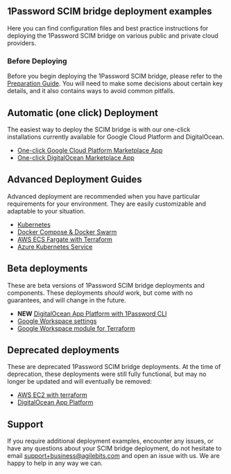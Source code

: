 ## 1Password SCIM bridge deployment examples

Here you can find configuration files and best practice instructions for deploying the 1Password SCIM bridge on various public and private cloud providers.

### Before Deploying 

Before you begin deploying the 1Password SCIM bridge, please refer to the [Preparation Guide](https://github.com/1Password/scim-examples/tree/master/PREPARATION.md). You will need to make some decisions about certain key details, and it also contains ways to avoid common pitfalls.

## Automatic (one click) Deployment

The easiest way to deploy the SCIM bridge is with our one-click installations currently available for Google Cloud Platform and DigitalOcean.

- [One-click Google Cloud Platform Marketplace App](https://support.1password.com/cs/scim-deploy-gcp/)
- [One-click DigitalOcean Marketplace App](https://support.1password.com/scim-deploy-digitalocean/)

## Advanced Deployment Guides

Advanced deployment are recommended when you have particular requirements for your environment. They are easily customizable and adaptable to your situation.
- [Kubernetes](/kubernetes)
- [Docker Compose & Docker Swarm](/docker)
- [AWS ECS Fargate with Terraform](/aws-ecsfargate-terraform)
- [Azure Kubernetes Service](https://support.1password.com/cs/scim-deploy-azure/)

## Beta deployments

These are beta versions of 1Password SCIM bridge deployments and components. These deployments *should* work, but come with no guarantees, and will change in the future.

- **NEW** [DigitalOcean App Platform with 1Password CLI](/beta/do-app-platform-op-cli/)
- [Google Workspace settings](/beta/workspace-settings.json)
- [Google Workspace module for Terraform](/beta/aws-terraform-gw/)

## Deprecated deployments

These are deprecated 1Password SCIM bridge deployments. At the time of deprecation, these deployments were still fully functional, but may no longer be updated and will eventually be removed:

- [AWS EC2 with terraform](/deprecated/aws-terraform/)
- [DigitalOcean App Platform](/deprecated/digitalocean-app-platform/)

## Support

If you require additional deployment examples, encounter any issues, or have any questions about your SCIM bridge deployment, do not hesitate to email support+business@agilebits.com and open an issue with us. We are happy to help in any way we can.
